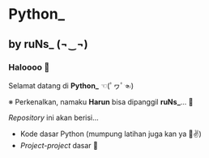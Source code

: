 # Python_ 
## by ruNs_ (¬‿¬)
### Haloooo 👋

Selamat datang di <b>Python_</b> ☜(ﾟヮﾟ☜)

  ※ Perkenalkan, namaku <b>Harun</b> bisa dipanggil <b>ruNs_</b>... 🙌 
  
  <i>Repository</i> ini akan berisi...
  - Kode dasar Python (mumpung latihan juga kan ya 🤣✌)
  - <i>Project-project</i> dasar 🔬
